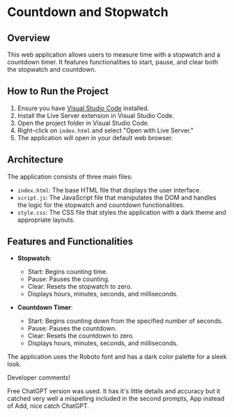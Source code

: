 # Countdown and Stopwatch

## Overview
This web application allows users to measure time with a stopwatch and a countdown timer. It features functionalities to start, pause, and clear both the stopwatch and countdown.

## How to Run the Project
1. Ensure you have [Visual Studio Code](https://code.visualstudio.com/) installed.
2. Install the Live Server extension in Visual Studio Code.
3. Open the project folder in Visual Studio Code.
4. Right-click on `index.html` and select "Open with Live Server."
5. The application will open in your default web browser.

## Architecture
The application consists of three main files:
- `index.html`: The base HTML file that displays the user interface.
- `script.js`: The JavaScript file that manipulates the DOM and handles the logic for the stopwatch and countdown functionalities.
- `style.css`: The CSS file that styles the application with a dark theme and appropriate layouts.

## Features and Functionalities
- **Stopwatch**:
  - Start: Begins counting time.
  - Pause: Pauses the counting.
  - Clear: Resets the stopwatch to zero.
  - Displays hours, minutes, seconds, and milliseconds.

- **Countdown Timer**:
  - Start: Begins counting down from the specified number of seconds.
  - Pause: Pauses the countdown.
  - Clear: Resets the countdown to zero.
  - Displays hours, minutes, seconds, and milliseconds.

The application uses the Roboto font and has a dark color palette for a sleek look.

Developer comments!

Free ChatGPT version was used. It has it's little details and accuracy but it catched very well a mispelling included in the second prompts, App instead of Add, nice catch ChatGPT.
